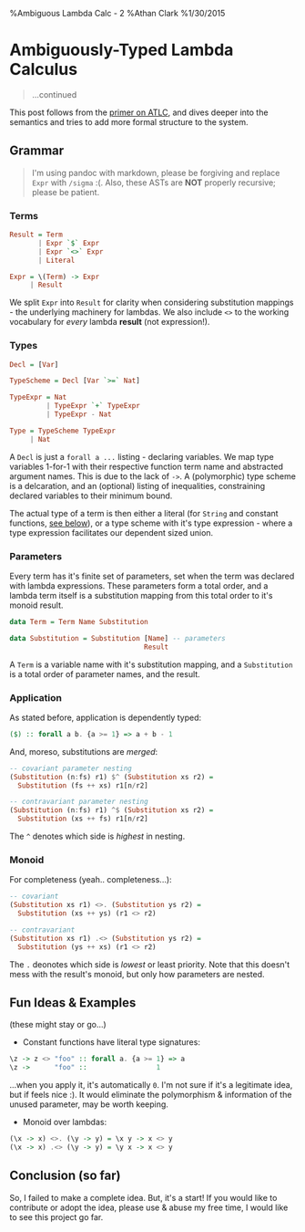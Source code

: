 %Ambiguous Lambda Calc - 2
%Athan Clark
%1/30/2015

Ambiguously-Typed Lambda Calculus
=================================

> ...continued

This post follows from the [primer on ATLC](/blog/atlc), and dives deeper into
the semantics and tries to add more formal structure to the system.

## Grammar

> I'm using pandoc with markdown, please be forgiving and replace `Expr` with
> `/sigma` :(. Also, these ASTs are __NOT__ properly recursive; please be patient.

### Terms

```haskell
Result = Term
       | Expr `$` Expr
       | Expr `<>` Expr
       | Literal

Expr = \(Term) -> Expr
     | Result
```

We split `Expr` into `Result` for clarity when considering substitution mappings -
the underlying machinery for lambdas. We also include `<>` to the working
vocabulary for _every_ lambda __result__ (not expression!).

### Types

```haskell
Decl = [Var]

TypeScheme = Decl [Var `>=` Nat]

TypeExpr = Nat
         | TypeExpr `+` TypeExpr
         | TypeExpr - Nat

Type = TypeScheme TypeExpr
     | Nat
```

A `Decl` is just a `forall a ...` listing - declaring variables. We map type
variables 1-for-1 with their respective function term name and abstracted
argument names. This is due to the lack of `->`. A (polymorphic) type scheme
is a delcaration, and an (optional) listing of inequalities, constraining
declared variables to their minimum bound.

The actual type of a term is then either a literal (for `String` and constant
functions, [see below](#fun-ideas-examples)),
or a type scheme with it's type expression -
where a type expression facilitates our dependent sized union.

### Parameters

Every term has it's finite set of parameters, set when the term was declared
with lambda expressions.
These parameters form a total order, and a lambda
term itself is a substitution mapping from this total order to it's monoid
result.

```haskell
data Term = Term Name Substitution

data Substitution = Substitution [Name] -- parameters
                                 Result
```

A `Term` is a variable name with it's substitution mapping, and a `Substitution`
is a total order of parameter names, and the result.

### Application

As stated before, application is dependently typed:

```haskell
($) :: forall a b. {a >= 1} => a + b - 1
```

And, moreso, substitutions are _merged_:

```haskell
-- covariant parameter nesting
(Substitution (n:fs) r1) $^ (Substitution xs r2) =
  Substitution (fs ++ xs) r1[n/r2]

-- contravariant parameter nesting
(Substitution (n:fs) r1) ^$ (Substitution xs r2) =
  Substitution (xs ++ fs) r1[n/r2]
```

The `^` denotes which side is _highest_ in nesting.

### Monoid

For completeness (yeah.. completeness...):

```haskell
-- covariant
(Substitution xs r1) <>. (Substitution ys r2) =
  Substitution (xs ++ ys) (r1 <> r2)

-- contravariant
(Substitution xs r1) .<> (Substitution ys r2) =
  Substitution (ys ++ xs) (r1 <> r2)
```

The `.` deonotes which side is _lowest_ or least priority. Note that this doesn't
mess with the result's monoid, but only how parameters are nested.

## Fun Ideas & Examples

(these might stay or go...)

- Constant functions have literal type signatures:

```haskell
\z -> z <> "foo" :: forall a. {a >= 1} => a
\z ->      "foo" ::                 1
```

...when you apply it, it's automatically `0`. I'm not sure if it's a legitimate
idea, but if feels nice :). It would eliminate the polymorphism & information
of the unused parameter, may be worth keeping.

- Monoid over lambdas:

```haskell
(\x -> x) <>. (\y -> y) = \x y -> x <> y
(\x -> x) .<> (\y -> y) = \y x -> x <> y
```

## Conclusion (so far)

So, I failed to make a complete idea. But, it's a start! If you would like to
contribute or adopt the idea, please use & abuse my free time, I would like to see
this project go far.
